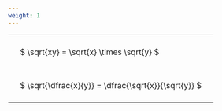 ```yaml
---
weight: 1
---
```


<style type="text/css">
#T_b3871 th.col_heading {
  text-align: left;
  font-size: 1em;
}
#T_b3871 td {
  text-align: left;
  font-size: 1em;
  padding: 1.5em;
}
</style>
<table id="T_b3871">
  <thead>
  </thead>
  <tbody>
    <tr>
      <td id="T_b3871_row0_col0" class="data row0 col0" >$ \sqrt{xy} = \sqrt{x} \times \sqrt{y} $</td>
    </tr>
    <tr>
      <td id="T_b3871_row1_col0" class="data row1 col0" >$ \sqrt{\dfrac{x}{y}} = \dfrac{\sqrt{x}}{\sqrt{y}} $</td>
    </tr>
  </tbody>
</table>
